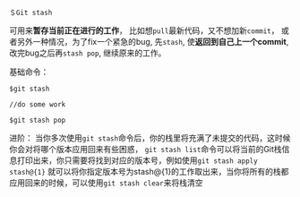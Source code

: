 ```
＄Git stash
```
可用来**暂存当前正在进行的工作**， 比如想`pull`最新代码，又不想加新`commit`， 或者另外一种情况，为了fix一个紧急的bug, 
先`stash`, 使**返回到自己上一个commit**, 改完bug之后再`stash pop`, 继续原来的工作。

基础命令：
```
$git stash

//do some work

$git stash pop
```

进阶：
当你多次使用`git stash`命令后，你的栈里将充满了未提交的代码，这时候你会对将哪个版本应用回来有些困惑，
`git stash list`命令可以将当前的Git栈信息打印出来，你只需要将找到对应的版本号，例如使用`git stash apply stash@{1}`
就可以将你指定版本号为stash@{1}的工作取出来，当你将所有的栈都应用回来的时候，可以使用`git stash clear`来将栈清空